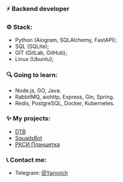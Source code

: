 ### ⚡ Backend developer
### ⚙ Stack:
- Python (Aiogram, SQLAlchemy, FastAPI);
- SQL (SQLite);
- GIT (GitLab, GitHub);
- Linux (Ubuntu);

### 🔍 Going to learn:
  - Node.js, GO, Java.
  - RabbitMQ, aiohttp, Express, Gin, Spring.
  - Redis, PostgreSQL, Docker, Kubernetes.

### ✨ My projects:
- [DTB](https://discord.gg/ZWfHS8P7GU)
- [SquadsBot](https://squadsbot.ru/)
- [РКСИ Планшетка](https://t.me/RKSIplanshetkabot)

### 📞 Contact me:
- Telegram: [@Yarovich](https://t.me/Yarovich)
